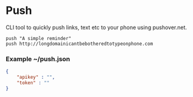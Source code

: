 Push
===

CLI tool to quickly push links, text etc to your phone using pushover.net.

```
push "A simple reminder"
push http://longdomainicantbebotheredtotypeonphone.com
```


### Example ~/push.json
```json
{
    "apikey" : "",
    "token" : ""
}
```
